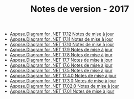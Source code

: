 ﻿---
title: Notes de version - 2017
type: docs
weight: 40
url: /fr/net/release-notes-2017/
---
- [Aspose.Diagram for .NET 17.12 Notes de mise à jour](/diagram/fr/net/aspose-diagram-for-net-17-12-release-notes/)
- [Aspose.Diagram for .NET 17.11 Notes de mise à jour](/diagram/fr/net/aspose-diagram-for-net-17-11-release-notes/)
- [Aspose.Diagram for .NET 17.10 Notes de mise à jour](/diagram/fr/net/aspose-diagram-for-net-17-10-release-notes/)
- [Aspose.Diagram for .NET 17.9 Notes de mise à jour](/diagram/fr/net/aspose-diagram-for-net-17-9-release-notes/)
- [Aspose.Diagram for .NET 17.8 Notes de mise à jour](/diagram/fr/net/aspose-diagram-for-net-17-8-release-notes/)
- [Aspose.Diagram for .NET 17.7 Notes de mise à jour](/diagram/fr/net/aspose-diagram-for-net-17-7-release-notes/)
- [Aspose.Diagram for .NET 17.6 Notes de mise à jour](/diagram/fr/net/aspose-diagram-for-net-17-6-release-notes/)
- [Aspose.Diagram for .NET 17.5 Notes de mise à jour](/diagram/fr/net/aspose-diagram-for-net-17-5-release-notes/)
- [Aspose.Diagram for .NET 17.4.0 Notes de mise à jour](/diagram/fr/net/aspose-diagram-for-net-17-4-0-release-notes/)
- [Aspose.Diagram for .NET 17.3.0 Notes de mise à jour](/diagram/fr/net/aspose-diagram-for-net-17-3-0-release-notes/)
- [Aspose.Diagram for .NET 17.02.0 Notes de mise à jour](/diagram/fr/net/aspose-diagram-for-net-17-02-0-release-notes/)
- [Aspose.Diagram for .NET 17.01 Notes de mise à jour](/diagram/fr/net/aspose-diagram-for-net-17-01-release-notes/)
